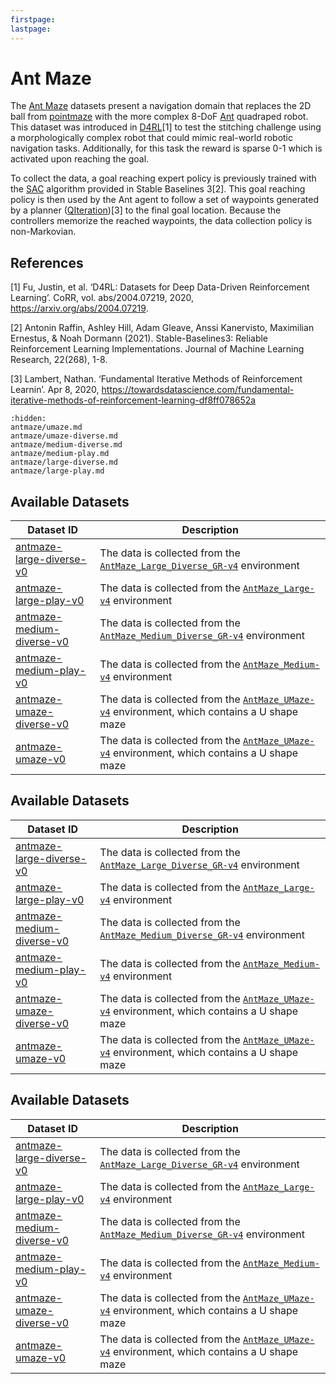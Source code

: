 ```yaml
---
firstpage:
lastpage:
---
```


# Ant Maze

The [Ant Maze](https://robotics.farama.org/envs/maze/ant_maze/) datasets present a navigation domain that replaces the 2D ball from <a href="../pointmaze" title="poitnmaze">pointmaze</a> with the more complex 8-DoF <a href="https://gymnasium.farama.org/environments/mujoco/ant/" title="ant">Ant</a> quadraped robot. This dataset was introduced in [D4RL](https://github.com/Farama-Foundation/D4RL/wiki/Tasks#antmaze)[1] to test the stitching challenge using a
morphologically complex robot that could mimic real-world robotic navigation tasks. Additionally, for this task the reward is sparse 0-1 which is activated upon reaching the goal.

To collect the data, a goal reaching expert policy is previously trained with the [SAC](https://stable-baselines3.readthedocs.io/en/master/modules/sac.html#stable_baselines3.sac.SAC) algorithm provided in Stable Baselines 3[2]. This goal reaching policy is then used by the Ant agent to follow a set of waypoints generated by a planner ([QIteration](https://towardsdatascience.com/fundamental-iterative-methods-of-reinforcement-learning-df8ff078652a))[3] to the final goal location. Because the controllers memorize the reached waypoints, the data collection policy is non-Markovian.

## References

[1] Fu, Justin, et al. ‘D4RL: Datasets for Deep Data-Driven Reinforcement Learning’. CoRR, vol. abs/2004.07219, 2020, https://arxiv.org/abs/2004.07219.

[2] Antonin Raffin, Ashley Hill, Adam Gleave, Anssi Kanervisto, Maximilian Ernestus, & Noah Dormann (2021). Stable-Baselines3: Reliable Reinforcement Learning Implementations. Journal of Machine Learning Research, 22(268), 1-8.

[3] Lambert, Nathan. ‘Fundamental Iterative Methods of Reinforcement Learnin’. Apr 8, 2020, https://towardsdatascience.com/fundamental-iterative-methods-of-reinforcement-learning-df8ff078652a


```{toctree}
:hidden:
antmaze/umaze.md
antmaze/umaze-diverse.md
antmaze/medium-diverse.md
antmaze/medium-play.md
antmaze/large-diverse.md
antmaze/large-play.md
```

## Available Datasets
| Dataset ID | Description |
| ---------- | ----------- |
| <a href="../antmaze/large-diverse" title="antmaze-large-diverse-v0">antmaze-large-diverse-v0</a> | The data is collected from the [`AntMaze_Large_Diverse_GR-v4`](https://robotics.farama.org/envs/maze/ant_maze/) environment |
| <a href="../antmaze/large-play" title="antmaze-large-play-v0">antmaze-large-play-v0</a> | The data is collected from the [`AntMaze_Large-v4`](https://robotics.farama.org/envs/maze/ant_maze/) environment |
| <a href="../antmaze/medium-diverse" title="antmaze-medium-diverse-v0">antmaze-medium-diverse-v0</a> | The data is collected from the [`AntMaze_Medium_Diverse_GR-v4`](https://robotics.farama.org/envs/maze/ant_maze/) environment |
| <a href="../antmaze/medium-play" title="antmaze-medium-play-v0">antmaze-medium-play-v0</a> | The data is collected from the [`AntMaze_Medium-v4`](https://robotics.farama.org/envs/maze/ant_maze/) environment |
| <a href="../antmaze/umaze-diverse" title="antmaze-umaze-diverse-v0">antmaze-umaze-diverse-v0</a> | The data is collected from the [`AntMaze_UMaze-v4`](https://robotics.farama.org/envs/maze/ant_maze/) environment, which contains a U shape maze |
| <a href="../antmaze/umaze" title="antmaze-umaze-v0">antmaze-umaze-v0</a> | The data is collected from the [`AntMaze_UMaze-v4`](https://robotics.farama.org/envs/maze/ant_maze/) environment, which contains a U shape maze |

## Available Datasets
| Dataset ID | Description |
| ---------- | ----------- |
| <a href="../antmaze/large-diverse" title="antmaze-large-diverse-v0">antmaze-large-diverse-v0</a> | The data is collected from the [`AntMaze_Large_Diverse_GR-v4`](https://robotics.farama.org/envs/maze/ant_maze/) environment |
| <a href="../antmaze/large-play" title="antmaze-large-play-v0">antmaze-large-play-v0</a> | The data is collected from the [`AntMaze_Large-v4`](https://robotics.farama.org/envs/maze/ant_maze/) environment |
| <a href="../antmaze/medium-diverse" title="antmaze-medium-diverse-v0">antmaze-medium-diverse-v0</a> | The data is collected from the [`AntMaze_Medium_Diverse_GR-v4`](https://robotics.farama.org/envs/maze/ant_maze/) environment |
| <a href="../antmaze/medium-play" title="antmaze-medium-play-v0">antmaze-medium-play-v0</a> | The data is collected from the [`AntMaze_Medium-v4`](https://robotics.farama.org/envs/maze/ant_maze/) environment |
| <a href="../antmaze/umaze-diverse" title="antmaze-umaze-diverse-v0">antmaze-umaze-diverse-v0</a> | The data is collected from the [`AntMaze_UMaze-v4`](https://robotics.farama.org/envs/maze/ant_maze/) environment, which contains a U shape maze |
| <a href="../antmaze/umaze" title="antmaze-umaze-v0">antmaze-umaze-v0</a> | The data is collected from the [`AntMaze_UMaze-v4`](https://robotics.farama.org/envs/maze/ant_maze/) environment, which contains a U shape maze |

## Available Datasets
| Dataset ID | Description |
| ---------- | ----------- |
| <a href="../antmaze/large-diverse" title="antmaze-large-diverse-v0">antmaze-large-diverse-v0</a> | The data is collected from the [`AntMaze_Large_Diverse_GR-v4`](https://robotics.farama.org/envs/maze/ant_maze/) environment |
| <a href="../antmaze/large-play" title="antmaze-large-play-v0">antmaze-large-play-v0</a> | The data is collected from the [`AntMaze_Large-v4`](https://robotics.farama.org/envs/maze/ant_maze/) environment |
| <a href="../antmaze/medium-diverse" title="antmaze-medium-diverse-v0">antmaze-medium-diverse-v0</a> | The data is collected from the [`AntMaze_Medium_Diverse_GR-v4`](https://robotics.farama.org/envs/maze/ant_maze/) environment |
| <a href="../antmaze/medium-play" title="antmaze-medium-play-v0">antmaze-medium-play-v0</a> | The data is collected from the [`AntMaze_Medium-v4`](https://robotics.farama.org/envs/maze/ant_maze/) environment |
| <a href="../antmaze/umaze-diverse" title="antmaze-umaze-diverse-v0">antmaze-umaze-diverse-v0</a> | The data is collected from the [`AntMaze_UMaze-v4`](https://robotics.farama.org/envs/maze/ant_maze/) environment, which contains a U shape maze |
| <a href="../antmaze/umaze" title="antmaze-umaze-v0">antmaze-umaze-v0</a> | The data is collected from the [`AntMaze_UMaze-v4`](https://robotics.farama.org/envs/maze/ant_maze/) environment, which contains a U shape maze |
